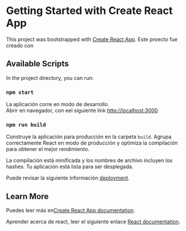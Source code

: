 # Getting Started with Create React App

This project was bootstrapped with [Create React App](https://github.com/facebook/create-react-app).
Este proecto fue creado con 
## Available Scripts

In the project directory, you can run:

### `npm start`

La aplicación corre en modo de desarrollo.\
Abrir en navegador, con eel siguiente link [http://localhost:3000](http://localhost:3000) 

### `npm run build`

Construye la aplicación para producción en la carpeta `build`.
Agrupa correctamente React en modo de producción y optimiza la compilación para obtener el mejor rendimiento.

La compilación está minificada y los nombres de archivo incluyen los hashes.
Tu aplicación está lista para ser desplegada.

Puede revisar la siguiente información [deployment](https://facebook.github.io/create-react-app/docs/deployment).

## Learn More

Puedes leer más en[Create React App documentation](https://facebook.github.io/create-react-app/docs/getting-started).

Aprender acerca de react, leer el siguiente enlace [React documentation](https://reactjs.org/).

